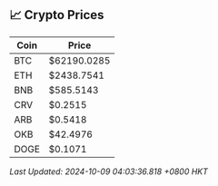 ## 📈 Crypto Prices

| Coin | Price |
| ---- | ----- |
| BTC | $62190.0285 |
| ETH | $2438.7541 |
| BNB | $585.5143 |
| CRV | $0.2515 |
| ARB | $0.5418 |
| OKB | $42.4976 |
| DOGE | $0.1071 |

_Last Updated: 2024-10-09 04:03:36.818 +0800 HKT_